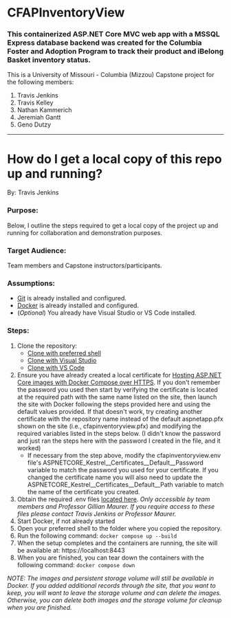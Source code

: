 # CFAPInventoryView

### This containerized ASP.NET Core MVC web app with a MSSQL Express database backend was created for the Columbia Foster and Adoption Program to track their product and iBelong Basket inventory status.

<p>This is a University of Missouri - Columbia (Mizzou) Capstone project for the following members:</p>
<ol>
  <li>Travis Jenkins</li>
  <li>Travis Kelley</li>
  <li>Nathan Kammerich</li>
  <li>Jeremiah Gantt</li>
  <li>Geno Dutzy</li>
</ol>

<hr />

# How do I get a local copy of this repo up and running?
By:  Travis Jenkins

### Purpose:

Below, I outline the steps required to get a local copy of the project up and running for collaboration and demonstration purposes. 


### Target Audience:

Team members and Capstone instructors/participants.

### Assumptions:

- [Git](https://github.com/git-guides/install-git) is already installed and configured.
- [Docker](https://docs.docker.com/get-docker/) is already installed and configured.
- (*Optional*) You already have Visual Studio or VS Code installed.

### Steps:

1. Clone the repository:
    - [Clone with preferred shell](https://docs.github.com/en/repositories/creating-and-managing-repositories/cloning-a-repository)
    - [Clone with Visual Studio](https://learn.microsoft.com/en-us/visualstudio/version-control/git-clone-repository?view=vs-2022)
    - [Clone with VS Code](https://learn.microsoft.com/en-us/azure/developer/javascript/how-to/with-visual-studio-code/clone-github-repository?tabs=create-repo-command-palette%2Cinitialize-repo-activity-bar%2Ccreate-branch-command-palette%2Ccommit-changes-command-palette%2Cpush-command-palette)
2. Ensure you have already created a local certificate for [Hosting ASP.NET Core images with Docker Compose over HTTPS](https://learn.microsoft.com/en-us/aspnet/core/security/docker-compose-https?view=aspnetcore-7.0").  If you don't remember the password you used then start by verifying the certificate is located at the required path with the same name listed on the site, then launch the site with Docker following the steps provided here and using the default values provided.  If that doesn't work, try creating another certificate with the repository name instead of the default aspnetapp.pfx shown on the site (i.e., cfapinventoryview.pfx) and modifying the required variables listed in the steps below.  (I didn't know the password and just ran the steps here with the password I created in the file, and it worked)
    - If necessary from the step above, modify the cfapinventoryview.env file's ASPNETCORE_Kestrel__Certificates__Default__Password variable to match the password you used for your certificate.  If you changed the certificate name you will also need to update the ASPNETCORE_Kestrel__Certificates__Default__Path variable to match the name of the certificate you created.
3. Obtain the required .env files [located here](https://mailmissouri-my.sharepoint.com/:f:/g/personal/tjmxf_umsystem_edu/EilDUU-lfZNKk3zPOGMImuEB4Q2TGN3c15Ta9ylyGTbn1w). *Only accessible by team members and Professor Gillian Maurer. If you require access to these files please contact Travis Jenkins or Professor Maurer.*
4. Start Docker, if not already started
5. Open your preferred shell to the folder where you copied the repository.
6. Run the following command:  `docker compose up --build`
7. When the setup completes and the containers are running, the site will be available at:  https://localhost:8443
8. When you are finished, you can tear down the containers with the following command:  `docker compose down`

*NOTE:  The images and persistent storage volume will still be available in Docker.  If you added additional records through the site, that you want to keep, you will want to leave the storage volume and can delete the images.  Otherwise, you can delete both images and the storage volume for cleanup when you are finished.*
